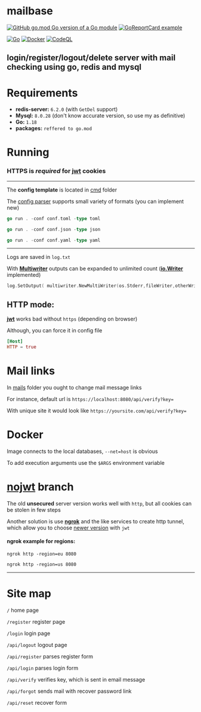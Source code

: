 # mailbase

[![GitHub go.mod Go version of a Go module](https://img.shields.io/github/go-mod/go-version/illiafox/mailbase.svg)](https://go.dev/learn/)
[![GoReportCard example](https://goreportcard.com/badge/github.com/illiafox/mailbase)](https://goreportcard.com/report/github.com/illiafox/mailbase)

[![Go](https://github.com/illiafox/mailbase/actions/workflows/go.yml/badge.svg)](https://github.com/illiafox/mailbase/actions/workflows/go.yml)
[![Docker](https://github.com/illiafox/mailbase/actions/workflows/docker-image.yml/badge.svg)](https://github.com/illiafox/mailbase/actions/workflows/docker-image.yml)
[![CodeQL](https://github.com/illiafox/mailbase/actions/workflows/codeql.yml/badge.svg)](https://github.com/illiafox/mailbase/actions/workflows/codeql.yml)

## login/register/logout/delete server with mail checking using go, redis and mysql



# Requirements

* **redis-server:** `6.2.0` (with `GetDel` support)
* **Mysql:** `8.0.28` (don't know accurate version, so use my as definitive)
* **Go:** `1.18`
* **packages:** `reffered to go.mod`

# Running

### HTTPS is _required_ for [jwt](https://github.com/golang-jwt/jwt) cookies

---
The **config template** is located in [cmd](https://github.com/illiafox/mailbase/blob/master/cmd/config.toml) folder

The [config parser](https://github.com/illiafox/mailbase/blob/master/util/config/config.go) supports small variety of formats (you can implement new)


``` go
go run . -conf conf.toml -type toml

go run . -conf conf.json -type json

go run . -conf conf.yaml -type yaml
```
---
Logs are saved in `log.txt`

With **[Multiwriter](https://github.com/illiafox/mailbase/blob/master/util/multiwriter/writer.go)** outputs can be expanded to unlimited count (**[io.Writer](https://pkg.go.dev/io#Writer)** implemented)
```go
log.SetOutput( multiwriter.NewMultiWriter(os.Stderr,fileWriter,otherWriter) )
```
## HTTP mode:

**[jwt](https://github.com/golang-jwt/jwt)** works bad without `https` (depending on browser)

Although, you can force it in config file 
``` toml
[Host]
HTTP = true
```


# Mail links
In [mails](https://github.com/illiafox/mailbase/tree/master/shared/templates/mails) folder you ought to change mail message links

For instance, default url is `https://localhost:8080/api/verify?key=` 

With unique site it would look like `https://yoursite.com/api/verify?key=`

# Docker

Image connects to the local databases, `--net=host` is obvious

To add execution arguments use the `$ARGS` environment variable


# [nojwt](https://github.com/illiafox/mailbase/tree/nojwt) branch
The old **unsecured** server version works well with `http`, but all cookies can be stolen in few steps

Another solution is use **[ngrok](https://ngrok.com/)** and the like services to create http tunnel, which allow you to choose [newer version](https://github.com/illiafox/mailbase) with `jwt`

#### ngrok example for regions:
```shell
ngrok http -region=eu 8080

ngrok http -region=us 8080
```
---

# Site map

`/` home page

`/register` register page

`/login` login page

`/api/logout` logout page

`/api/register` parses register form

`/api/login` parses login form

`/api/verify` verifies key, which is sent in email message

`/api/forgot` sends mail with recover password link

`/api/reset` recover form

